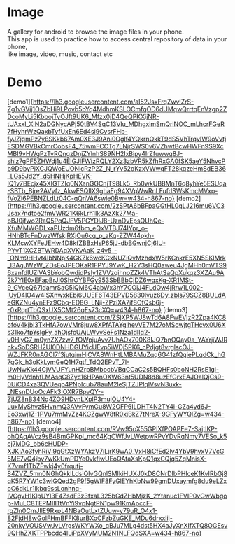 # Image
A gallery for android to browse the image files in your phone.  
This app is used to practice how to access central repository of data in your phone,  
like image, video, music, contact etc 

# Demo
[demo1]{https://lh3.googleusercontent.com/aI52JsxFrqZwvlZrS-Zg1vGVjj1OsZbHi9LPovb5bYq4MdhmKSLOCmfqOD6dUMqwQrrtqEnVzgp2ZDcoMyLi5KbbojTyOJft9UK6_Mfzx0jD4QeQPKXijNR-tUAxxl_XIN2aDGNycAPj50tBV4SqC13Vlu_MDhgxlmSmQrlNOC_mLhcrFGeR7fHyhrWzQaxbTyfUxEn6Ed4si9CysrFHb-fyJZjqmPz7y8SKkb67Am0XE3J9Ani0Oglf4YQkrnOkkT9dS5VhTrqvIW9oVvtjESDMGVBkCmrCobsF4_75wmFCCTg7LNjrSWS0v6VZhwtBcwHWFn9S9XcMBI9vHWgPzTvRQngzDnjZYlnhS89NH2IxBipy4IrZfuwwq8J-shlz7gPF5ZHWdj1u4ElGJlFWizRQLY2Xz3zbVR5kZfhRxGA0fSK5aeY5NhvcPb9D9byPjXCJQWoEUONlcRzP2Z_N_rYv52oKzxVWwqFT28kqzeHmSdEB36_LGs5Jd2Y_d5HNHjKpHEVK-IQ1v7BEcjx45XIGTZIq0NXanGGCnjT98Lk5_Rb0wkUBBMnT6q8yhYe5ESUqa-SBTb_Bjre2AVyfz_AkwESQIlX9ghaEg94XVpWwRnLFufdSWsKmcMVxp-fVoZl6PEBNZLdLt04C-qQnVA6swie0Bw=w434-h867-no}
[demo2]{https://lh3.googleusercontent.com/2zSPtA6bBFpaGGtHL0qLJ216mu6VC3Jsax7ndtoe2fmVWR21K6kLrh1Ik3AzXk27Ma-bBJ0jfwo2RaQ5PqQJFV5PGYDIJ8-UznDvEpsQUhQe-XfuMMWGDLxaPUzdm6fbm_eQxVTBJ74IYpr_o-HNhBTcFnDwzWfskjRXjOu6cq_p_aKq-ZZW44pkh-KLMcwXYFeJEHw4D8kfZBBxHsP65jJ-dbBGwnjCj6IU-PYvT1XCZBTWRDAqXVKvAaK_z4v5_-_ONm9HHvt4IbNNpK4GKZk6wcKCxNUZiQvMzhdxW5rKCnkrE5XN5SKlMrk_l3AgJWzW_ZDsEoJPEOKaR1FPYJ9YwK_H2Y3sHQ0aweu4JgMHh0mVTS96xanfdlUZiVASbYobQwdjdPsIy1ZVVzqihnoZZk4VThAtSaQpXukqz3XZAu9A2k7YIE0xEFapBrJI0ShrOYBFGy953SbBBbCjDZ6wqxKg-XR1MSt-9_GVceQ67ldamrSaG5iQM6C4abWx3hY7COjJ4FLdOw4jRrw1L002-lUyD4lO4w4ISXnwxkEbi6UUEF6T43EPVD5830lvuz6Dy_zbls79SCZ8BULdAeGKZNu4ynEFz9Cbq-ED8G_LNij-ZPziXA7jf8OfQsb6j--0xRqrtTbQSxUX5CMt26qEs73cXQ=w434-h867-no}
[demo3]{https://lh3.googleusercontent.com/ZSjXP5WJ8wTd6A8FwEVjzR2Zpa4KC8ofoV4kjbi3TkHfA7owVMr8juw8XPfATAYglhevVE7M27oMSowjtgTHcvx0U6Xs31ko7fpYsIgFy_ahOjsfcUAjLWvvSeFs1Nza1dIIq2-v0HlyG7_m0ynZX7zw7_fOWpjuAvv7UhAOx700K8IJQ7bnOQay0a_YAYrjiWJRnkvSoDSRH2UI0DNHDGUYicUEvp5iWDj5PK6_cPdjgt8vrglscOJ-WZJFKR0nAGCI7f3jutqjmHjCVA8WnHtLMBAMuZqq6G41zfQgiePLqdCk_hG7qGk_h3oKkLymGeQ1H7qtf_TdQ2EPvT_7I-UwNwKk44CjVVUFYunHZrpBMbocbVBqCCaC2s5BQHFs0boNH2RsE1gl-m0HyVdnhfLMAsqC8Zyc16HPAnOXW63nt5UDN8d8uzEfGrxEAJOalQjCs9-0UiCD4xa3QVUeqo4PNpIcub78auM2leSjTZJPIqIVsvN3uxk-_NEsnDUoOcAFk3IOXR7BpvQY--ZjUZ8nB34Nq4ZO9HDvnLXplP3mujOU4Y4-uuxMyShvz5HvnmQ3AVvFymGu8W2OFP6ILDHT4N2TY4i-GZa4yd6J-Eo3xwj1Z-1PVu7rmMvZz4KGZgwW8tR0xjBkZ7tNreX-9GFyWYQlZg=w434-h867-no}
[demo4]{https://lh3.googleusercontent.com/RVw95oX55GPIXfPOAPEe7-SajtIKP-ohQAqAVcz9sB4BmGPKpI_mc64KgCWfJvLWetpwRPyYDvRqNmy7VESo_k5cj7MDG_bb6cHUDP-XJKiAo3fyhRiVi9qGtXzWYAkzV7iLjrK9wA0_VxH8iCfEd2lv4YbV9hvxV7VcG5ME7vQ4jby7wKkUmPDYe0vkfiwUEoQAtaXsKpQ1qxCQjq5ZqMnisX-K7vmf1TbZFwkj4y0frqutj-84ZVZ_5mn0NGhQkklLdsiQIvGQnlSMIkiHUXJ0kD8CNrDIbPHlceK1KvIRbGj8qK5R7YW1c3wlGQed2gF9f5gWlF8FyGlEYhKbNw99gmDUxaymfg8du9eLZxoC6dkLr1lkbq9ssLonhnq-IVCgvH1KlpUYl3F4ZsdF3z3fxaL325bGdZHbMjzK_2Ytanuc1FVIP0vGwWbgop-MuLC8TEPMIIlTtVnYi9vpNgtPN1pw91KmApccF-rgZln0CmJIlE9RxpL4NBaOutLxtZUuw-y79uR_O4x1-82FjdH8wGoIFHmBFFK8urBXoCFzbZuGKE_MDu6drxxlij-20nkyVOUSVwJvLVrgsWKYWXo_qBJu7MLg4dst5HX4aJyXnXIfXTQ8OGEsv9QHhZXKTPPbcdo4lLiPpXVyMUM2N1NLFQdSXA=w434-h867-no}
